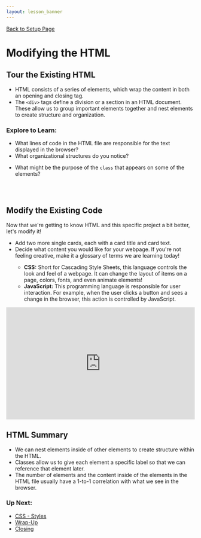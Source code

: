 ```yaml
---
layout: lesson_banner
---
```


<a href="../">Back to Setup Page</a>

# Modifying the HTML

## Tour the Existing HTML
- HTML consists of a series of elements, which wrap the content in both an opening and closing tag. 
- The `<div>` tags define a division or a section in an HTML document. These allow us to group important elements together and nest elements to create structure and organization.

### Explore to Learn:
<!-- - What line numbers in the HTML file are responsible for the text displayed in the browser? -->
- What lines of code in the HTML file are responsible for the text displayed in the browser?
- What organizational structures do you notice?
<!-- - Try commenting out a line of code! Highlight a section of the code and use `cmd + /` or `ctrl + /` to comment out that line. Then click the green `Run` button. What happens? Highlight it again and use the same keyboard shortcut to undo it! -->
- What might be the purpose of the `class` that appears on some of the elements?
<br>
<br>

<div class="try-it-new">
  <h2>Modify the Existing Code</h2>
  <p>Now that we're getting to know HTML and this specific project a bit better, let's modify it!</p>
  <ul>
    <li>Add two more single cards, each with a card title and card text.</li>
    <li>Decide what content you would like for your webpage. If you're not feeling creative, make it a glossary of terms we are learning today!</li>
    <ul>
      <li><strong>CSS:</strong> Short for Cascading Style Sheets, this language controls the look and feel of a webpage. It can change the layout of items on a page, colors, fonts, and even animate elements!</li>
      <li><strong>JavaScript:</strong> This programming language is responsible for user interaction. For example, when the user clicks a button and sees a change in the browser, this action is controlled by JavaScript.</li>
    </ul>
  </ul>
</div>

<iframe height="300" style="width: 100%;" scrolling="no" title="Try Coding x Turing School" src="https://codepen.io/brandifg/embed/MWPeOQZ?default-tab=html%2Cresult&editable=true" frameborder="no" loading="lazy" allowtransparency="true" allowfullscreen="true">
  See the Pen <a href="https://codepen.io/brandifg/pen/MWPeOQZ">
  Try Coding x Turing School</a> by Brandi Gehrke (<a href="https://codepen.io/brandifg">@brandifg</a>)
  on <a href="https://codepen.io">CodePen</a>.
</iframe>

## HTML Summary

- We can nest elements inside of other elements to create structure within the HTML.
- Classes allow us to give each element a specific label so that we can reference that element later.
- The number of elements and the content inside of the elements in the HTML file usually have a 1-to-1 correlation with what we see in the browser.

### Up Next:
- [CSS - Styles](../css)
- [Wrap-Up](../wrap-up)
- [Closing](../closing)